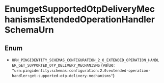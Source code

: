 

# EnumgetSupportedOtpDeliveryMechanismsExtendedOperationHandlerSchemaUrn

## Enum


* `URN_PINGIDENTITY_SCHEMAS_CONFIGURATION_2_0_EXTENDED_OPERATION_HANDLER_GET_SUPPORTED_OTP_DELIVERY_MECHANISMS` (value: `"urn:pingidentity:schemas:configuration:2.0:extended-operation-handler:get-supported-otp-delivery-mechanisms"`)



